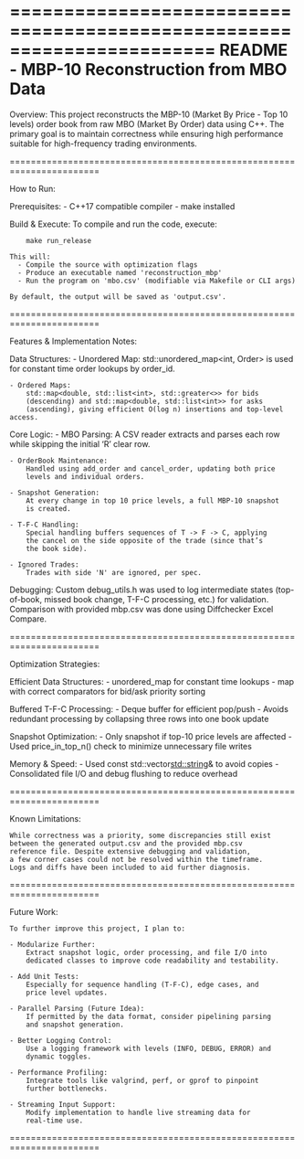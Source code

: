 =======================================================================
README - MBP-10 Reconstruction from MBO Data
=======================================================================

Overview:
    This project reconstructs the MBP-10 (Market By Price - Top 10 levels)
    order book from raw MBO (Market By Order) data using C++. The primary 
    goal is to maintain correctness while ensuring high performance 
    suitable for high-frequency trading environments.

=======================================================================

How to Run:

  Prerequisites:
    - C++17 compatible compiler
    - make installed

  Build & Execute:
    To compile and run the code, execute:

        make run_release

    This will:
      - Compile the source with optimization flags
      - Produce an executable named 'reconstruction_mbp'
      - Run the program on 'mbo.csv' (modifiable via Makefile or CLI args)

    By default, the output will be saved as 'output.csv'.

=======================================================================

Features & Implementation Notes:

  Data Structures:
    - Unordered Map:
        std::unordered_map<int, Order> is used for constant time 
        order lookups by order_id.
    
    - Ordered Maps:
        std::map<double, std::list<int>, std::greater<>> for bids 
        (descending) and std::map<double, std::list<int>> for asks 
        (ascending), giving efficient O(log n) insertions and top-level access.

  Core Logic:
    - MBO Parsing:
        A CSV reader extracts and parses each row while skipping the 
        initial ‘R’ clear row.

    - OrderBook Maintenance:
        Handled using add_order and cancel_order, updating both price 
        levels and individual orders.

    - Snapshot Generation:
        At every change in top 10 price levels, a full MBP-10 snapshot 
        is created.

    - T-F-C Handling:
        Special handling buffers sequences of T -> F -> C, applying 
        the cancel on the side opposite of the trade (since that’s 
        the book side).

    - Ignored Trades:
        Trades with side 'N' are ignored, per spec.

  Debugging:
    Custom debug_utils.h was used to log intermediate states 
    (top-of-book, missed book change, T-F-C processing, etc.) for 
    validation. Comparison with provided mbp.csv was done using 
    Diffchecker Excel Compare.

=======================================================================

Optimization Strategies:

  Efficient Data Structures:
    - unordered_map for constant time lookups
    - map with correct comparators for bid/ask priority sorting

  Buffered T-F-C Processing:
    - Deque buffer for efficient pop/push
    - Avoids redundant processing by collapsing three rows into 
      one book update

  Snapshot Optimization:
    - Only snapshot if top-10 price levels are affected
    - Used price_in_top_n() check to minimize unnecessary file writes

  Memory & Speed:
    - Used const std::vector<std::string>& to avoid copies
    - Consolidated file I/O and debug flushing to reduce overhead

=======================================================================

Known Limitations:

    While correctness was a priority, some discrepancies still exist 
    between the generated output.csv and the provided mbp.csv 
    reference file. Despite extensive debugging and validation, 
    a few corner cases could not be resolved within the timeframe. 
    Logs and diffs have been included to aid further diagnosis.

=======================================================================

Future Work:

    To further improve this project, I plan to:

    - Modularize Further:
        Extract snapshot logic, order processing, and file I/O into 
        dedicated classes to improve code readability and testability.

    - Add Unit Tests:
        Especially for sequence handling (T-F-C), edge cases, and 
        price level updates.

    - Parallel Parsing (Future Idea):
        If permitted by the data format, consider pipelining parsing 
        and snapshot generation.

    - Better Logging Control:
        Use a logging framework with levels (INFO, DEBUG, ERROR) and 
        dynamic toggles.

    - Performance Profiling:
        Integrate tools like valgrind, perf, or gprof to pinpoint 
        further bottlenecks.

    - Streaming Input Support:
        Modify implementation to handle live streaming data for 
        real-time use.

=======================================================================
